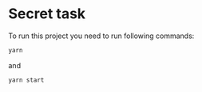 # Secret task

To run this project you need to run following commands:

```bash
yarn
```

and

```bash
yarn start
```
